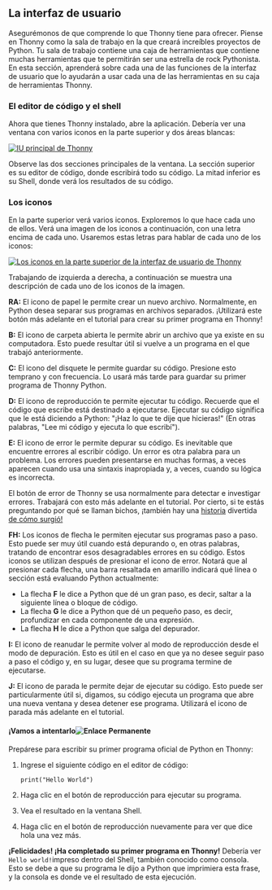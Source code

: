 ## La interfaz de usuario[](https://realpython.com/python-thonny/#the-user-interface "Enlace Permanente")

Asegurémonos de que comprende lo que Thonny tiene para ofrecer. Piense en Thonny como la sala de trabajo en la que creará increíbles proyectos de Python. Tu sala de trabajo contiene una caja de herramientas que contiene muchas herramientas que te permitirán ser una estrella de rock Pythonista. En esta sección, aprenderá sobre cada una de las funciones de la interfaz de usuario que lo ayudarán a usar cada una de las herramientas en su caja de herramientas Thonny.

### El editor de código y el shell[](https://realpython.com/python-thonny/#the-code-editor-and-shell "Enlace Permanente")

Ahora que tienes Thonny instalado, abre la aplicación. Debería ver una ventana con varios iconos en la parte superior y dos áreas blancas:

[![IU principal de Thonny](https://files.realpython.com/media/Screenshot_2018-10-20_11.03.57.d46d970db1e6.png)](https://files.realpython.com/media/Screenshot_2018-10-20_11.03.57.d46d970db1e6.png)

Observe las dos secciones principales de la ventana. La sección superior es su editor de código, donde escribirá todo su código. La mitad inferior es su Shell, donde verá los resultados de su código.

### Los iconos[](https://realpython.com/python-thonny/#the-icons "Enlace Permanente")

En la parte superior verá varios iconos. Exploremos lo que hace cada uno de ellos. Verá una imagen de los iconos a continuación, con una letra encima de cada uno. Usaremos estas letras para hablar de cada uno de los iconos:

[![Los iconos en la parte superior de la interfaz de usuario de Thonny](https://files.realpython.com/media/Screenshot_2018-10-20_11.09.16.7c059cfba13c.png)](https://files.realpython.com/media/Screenshot_2018-10-20_11.09.16.7c059cfba13c.png)

Trabajando de izquierda a derecha, a continuación se muestra una descripción de cada uno de los iconos de la imagen.

**RA:** El icono de papel le permite crear un nuevo archivo. Normalmente, en Python desea separar sus programas en archivos separados. ¡Utilizará este botón más adelante en el tutorial para crear su primer programa en Thonny!

**B:** El icono de carpeta abierta le permite abrir un archivo que ya existe en su computadora. Esto puede resultar útil si vuelve a un programa en el que trabajó anteriormente.

**C:** El icono del disquete le permite guardar su código. Presione esto temprano y con frecuencia. Lo usará más tarde para guardar su primer programa de Thonny Python.

**D:** El icono de reproducción te permite ejecutar tu código. Recuerde que el código que escribe está destinado a ejecutarse. Ejecutar su código significa que le está diciendo a Python: "¡Haz lo que te dije que hicieras!" (En otras palabras, "Lee mi código y ejecuta lo que escribí").

**E:** El icono de error le permite depurar su código. Es inevitable que encuentre errores al escribir código. Un error es otra palabra para un problema. Los errores pueden presentarse en muchas formas, a veces aparecen cuando usa una sintaxis inapropiada y, a veces, cuando su lógica es incorrecta.

El botón de error de Thonny se usa normalmente para detectar e investigar errores. Trabajará con esto más adelante en el tutorial. Por cierto, si te estás preguntando por qué se llaman bichos, ¡también hay una [historia](http://www.computerhistory.org/tdih/september/9/) divertida [de cómo surgió!](http://www.computerhistory.org/tdih/september/9/)

**FH:** Los iconos de flecha le permiten ejecutar sus programas paso a paso. Esto puede ser muy útil cuando está depurando o, en otras palabras, tratando de encontrar esos desagradables errores en su código. Estos iconos se utilizan después de presionar el icono de error. Notará que al presionar cada flecha, una barra resaltada en amarillo indicará qué línea o sección está evaluando Python actualmente:

-   La flecha **F** le dice a Python que dé un gran paso, es decir, saltar a la siguiente línea o bloque de código.
-   La flecha **G** le dice a Python que dé un pequeño paso, es decir, profundizar en cada componente de una expresión.
-   La flecha **H** le dice a Python que salga del depurador.

**I:** El icono de reanudar le permite volver al modo de reproducción desde el modo de depuración. Esto es útil en el caso en que ya no desee seguir paso a paso el código y, en su lugar, desee que su programa termine de ejecutarse.

**J:** El icono de parada le permite dejar de ejecutar su código. Esto puede ser particularmente útil si, digamos, su código ejecuta un programa que abre una nueva ventana y desea detener ese programa. Utilizará el icono de parada más adelante en el tutorial.

#### ¡Vamos a intentarlo![](https://realpython.com/python-thonny/#lets-try-it "Enlace Permanente")

Prepárese para escribir su primer programa oficial de Python en Thonny:

1.  Ingrese el siguiente código en el editor de código:
    
    `print("Hello World")` 
    
2.  Haga clic en el botón de reproducción para ejecutar su programa.
    
3.  Vea el resultado en la ventana Shell.
    
4.  Haga clic en el botón de reproducción nuevamente para ver que dice hola una vez más.
    

**¡Felicidades! ¡Ha completado su primer programa en Thonny!** Debería ver `Hello world!`impreso dentro del Shell, también conocido como consola. Esto se debe a que su programa le dijo a Python que imprimiera esta frase, y la consola es donde ve el resultado de esta ejecución.
<!--stackedit_data:
eyJoaXN0b3J5IjpbLTk4ODA1MzEyMiwtMTYzNDg0NjkxNCwtNT
I4NjMyNDAxXX0=
-->
